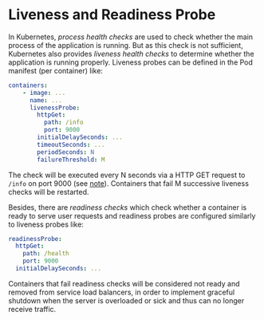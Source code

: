 # Liveness and Readiness Probe

In Kubernetes, _process health checks_ are used to check whether the main process of the application is running. But as this check is not sufficient, Kubernetes also provides _liveness health checks_ to determine whether the application is running properly. Liveness probes can be defined in the Pod manifest (per container) like:

```yaml
containers:
    - image: ...
      name: ...
      livenessProbe:
        httpGet:
          path: /info
          port: 9000
        initialDelaySeconds: ...
        timeoutSeconds: ...
        periodSeconds: N
        failureThreshold: M
```

The check will be executed every N seconds via a HTTP GET request to `/info` on port 9000 (see [note](https://github.com/YuKitAs/tech-note/blob/master/programming-language/java/libs-and-frameworks/spring-boot/actuator-basics.md)). Containers that fail M successive liveness checks will be restarted.

Besides, there are _readiness checks_ which check whether a container is ready to serve user requests and readiness probes are configured similarly to liveness probes like:

```yaml
readinessProbe:
  httpGet:
    path: /health
    port: 9000
  initialDelaySeconds: ...
```

Containers that fail readiness checks will be considered not ready and removed from service load balancers, in order to implement graceful shutdown when the server is overloaded or sick and thus can no longer receive traffic.
